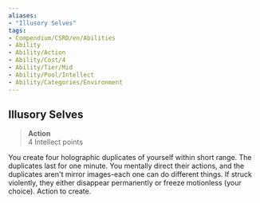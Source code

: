 ```yaml
---
aliases:
- "Illusory Selves"
tags:
- Compendium/CSRD/en/Abilities
- Ability
- Ability/Action
- Ability/Cost/4
- Ability/Tier/Mid
- Ability/Pool/Intellect
- Ability/Categories/Environment
---
```


  
## Illusory Selves  
>**Action**  
>4 Intellect points
  
You create four holographic duplicates of yourself within short range. The duplicates last for one minute. You mentally direct their actions, and the duplicates aren't mirror images-each one can do different things. If struck violently, they either disappear permanently or freeze motionless (your choice). Action to create.